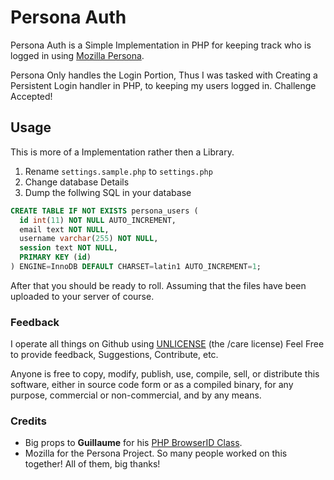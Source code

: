 # Persona Auth

Persona Auth is a Simple Implementation in PHP for keeping track who is logged in using [Mozilla Persona](http://www.mozilla.org/en-US/persona/).

Persona Only handles the Login Portion, Thus I was tasked with Creating a Persistent Login handler in PHP, to keeping my users logged in. Challenge Accepted!

## Usage

This is more of a Implementation rather then a Library.

1. Rename `settings.sample.php` to `settings.php`
2. Change database Details
3. Dump the follwing SQL in your database

```sql
CREATE TABLE IF NOT EXISTS persona_users (
  id int(11) NOT NULL AUTO_INCREMENT,
  email text NOT NULL,
  username varchar(255) NOT NULL,
  session text NOT NULL,
  PRIMARY KEY (id)
) ENGINE=InnoDB DEFAULT CHARSET=latin1 AUTO_INCREMENT=1;
```

After that you should be ready to roll. Assuming that the files have been uploaded to your server of course.

### Feedback

I operate all things on Github using [UNLICENSE](http://unlicense.org/) (the /care license)
Feel Free to provide feedback, Suggestions, Contribute, etc.

Anyone is free to copy, modify, publish, use, compile, sell, or distribute this software, either in source code form or as a compiled binary, for any purpose, commercial or non-commercial, and by any means.

### Credits

- Big props to **Guillaume** for his [PHP BrowserID Class](http://tools.atto.be/browserid/).
- Mozilla for the Persona Project. So many people worked on this together! All of them, big thanks!
